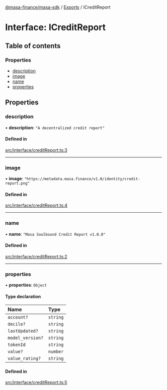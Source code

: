 [@masa-finance/masa-sdk](../README.md) / [Exports](../modules.md) / ICreditReport

# Interface: ICreditReport

## Table of contents

### Properties

- [description](ICreditReport.md#description)
- [image](ICreditReport.md#image)
- [name](ICreditReport.md#name)
- [properties](ICreditReport.md#properties)

## Properties

### description

• **description**: ``"A decentralized credit report"``

#### Defined in

[src/interface/creditReport.ts:3](https://github.com/masa-finance/masa-sdk/blob/1a83a00/src/interface/creditReport.ts#L3)

___

### image

• **image**: ``"https://metadata.masa.finance/v1.0/identity/credit-report.png"``

#### Defined in

[src/interface/creditReport.ts:4](https://github.com/masa-finance/masa-sdk/blob/1a83a00/src/interface/creditReport.ts#L4)

___

### name

• **name**: ``"Masa Soulbound Credit Report v1.0.0"``

#### Defined in

[src/interface/creditReport.ts:2](https://github.com/masa-finance/masa-sdk/blob/1a83a00/src/interface/creditReport.ts#L2)

___

### properties

• **properties**: `Object`

#### Type declaration

| Name | Type |
| :------ | :------ |
| `account?` | `string` |
| `decile?` | `string` |
| `lastUpdated?` | `string` |
| `model_version?` | `string` |
| `tokenId` | `string` |
| `value?` | `number` |
| `value_rating?` | `string` |

#### Defined in

[src/interface/creditReport.ts:5](https://github.com/masa-finance/masa-sdk/blob/1a83a00/src/interface/creditReport.ts#L5)
